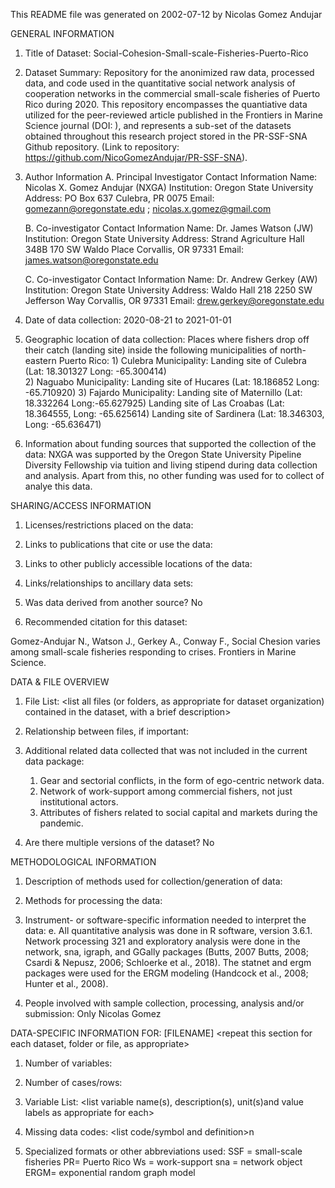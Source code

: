 This README file was generated on 2002-07-12 by Nicolas Gomez Andujar

GENERAL INFORMATION

1. Title of Dataset:  Social-Cohesion-Small-scale-Fisheries-Puerto-Rico

2. Dataset Summary: Repository for the anonimized raw data, processed data, and code used in the quantitative social network analysis of cooperation networks in the commercial small-scale fisheries of Puerto Rico during 2020. This repository encompasses the quantiative data utilized for the peer-reviewed article published in the Frontiers in Marine Science journal (DOI: ), and represents a sub-set of the datasets obtained throughout this research project stored in the PR-SSF-SNA Github repository. (Link to repository: https://github.com/NicoGomezAndujar/PR-SSF-SNA). 

3. Author Information
	A. Principal Investigator Contact Information
		Name: Nicolas X. Gomez Andujar (NXGA)
		Institution: Oregon State University
		Address: PO Box 637 Culebra, PR 0075
		Email: gomezann@oregonstate.edu ; nicolas.x.gomez@gmail.com 

	B. Co-investigator Contact Information
		Name: Dr. James Watson (JW)
		Institution: Oregon State University
		Address: Strand Agriculture Hall 348B
                         170 SW Waldo Place
                         Corvallis, OR 97331
		Email: james.watson@oregonstate.edu

	C. Co-investigator Contact Information
		Name: Dr. Andrew Gerkey (AW)
		Institution: Oregon State University
		Address: Waldo Hall 218
                        2250 SW Jefferson Way
                        Corvallis, OR 97331
		Email: drew.gerkey@oregonstate.edu

4. Date of data collection:  2020-08-21 to 2021-01-01


5. Geographic location of data collection:
                Places where fishers drop off their catch (landing site) inside the following municipalities of north-eastern Puerto Rico: 
                1) Culebra Municipality: Landing site of Culebra (Lat: 18.301327 Long: -65.300414)  
                2) Naguabo Municipality: Landing site of Hucares (Lat: 18.186852 Long: -65.710920) 
                3) Fajardo Municipality: Landing site of Maternillo (Lat: 18.332264 Long:-65.627925) 
                                         Landing site of Las Croabas (Lat: 18.364555, Long: -65.625614)
                                         Landing site of Sardinera (Lat: 18.346303, Long:  -65.636471)

6. Information about funding sources that supported the collection of the data: 
                NXGA was supported by the Oregon State University Pipeline Diversity Fellowship via tuition and living stipend during data collection and analysis.                     Apart from this, no other funding was used for to collect of analye this data. 


SHARING/ACCESS INFORMATION

1. Licenses/restrictions placed on the data: 

2. Links to publications that cite or use the data: 

3. Links to other publicly accessible locations of the data: 

4. Links/relationships to ancillary data sets: 

5. Was data derived from another source? No

6. Recommended citation for this dataset: 

Gomez-Andujar N., Watson J., Gerkey A., Conway F.,  Social Chesion varies among small-scale fisheries responding to crises. Frontiers in Marine Science. 


DATA & FILE OVERVIEW

1. File List: 
<list all files (or folders, as appropriate for dataset organization) contained in the dataset, with a brief description>

2. Relationship between files, if important: 

3. Additional related data collected that was not included in the current data package: 
   1. Gear and sectorial conflicts, in the form of ego-centric network data. 
   2. Network of work-support among commercial fishers, not just institutional actors. 
   3. Attributes of fishers related to social capital and markets during the pandemic.

4. Are there multiple versions of the dataset? No



METHODOLOGICAL INFORMATION

1. Description of methods used for collection/generation of data: 
<Include links or references to publications or other documentation containing experimental design or protocols used in data collection>

2. Methods for processing the data: 
<describe how the submitted data were generated from the raw or collected data>

3. Instrument- or software-specific information needed to interpret the data: e. All quantitative analysis was done in R software, version 3.6.1. Network processing
321 and exploratory analysis were done in the network, sna, igraph, and GGally packages (Butts, 2007 Butts, 2008; Csardi & Nepusz, 2006; Schloerke et al., 2018). The statnet and ergm packages were used for the ERGM modeling (Handcock et al., 2008; Hunter et al., 2008). 


4. People involved with sample collection, processing, analysis and/or submission: Only Nicolas Gomez 


DATA-SPECIFIC INFORMATION FOR: [FILENAME]
<repeat this section for each dataset, folder or file, as appropriate>

1. Number of variables: 

2. Number of cases/rows: 

3. Variable List: 
<list variable name(s), description(s), unit(s)and value labels as appropriate for each>

4. Missing data codes: 
<list code/symbol and definition>n

5. Specialized formats or other abbreviations used: 
SSF = small-scale fisheries
PR= Puerto Rico
Ws = work-support
sna = network object
ERGM= exponential random graph model
